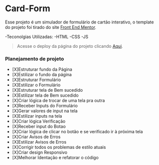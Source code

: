# Card-Form

Esse projeto é um simulador de formulário de cartão interativo, o template do projeto foi tirado do site [Front End Mentor](https://www.frontendmentor.io/challenges/interactive-card-details-form-XpS8cKZDWw). 

-Teconolgias Utilizadas:
-HTML
-CSS
-JS

>Acesse o deploy da página do projeto clicando [Aqui](https://main.d16vfohkd938vn.amplifyapp.com).


### Planejamento de projeto

- [X]Estruturar fundo da Página
- [X]Estilizar o fundo da página
- [X]Estruturar Formulário
- [X]Estilizar o Formulário
- [X]Estruturar tela de Bem sucedido
- [X]Estilizar tela de Bem sucedido
- [X]Criar lógica de trocar de uma tela pra outra
- [X]Receber Inputs do Formulário
- [X]Gerar valores de input na tela
- [X]Estilizar inputs na tela
- [X]Criar lógica Verificação
- [X]Receber input do Botao
- [X]Criar lógica de clicar no botão e se verificado ir à próxima tela
- [X]Criar Avisos de Erros
- [X]Estilizar Avisos de Erros
- [X]Corrigir todos os problemas de estilo atuais
- [X]Criar design Responsivo
- [X]Melhorar Identação e refatorar o código
